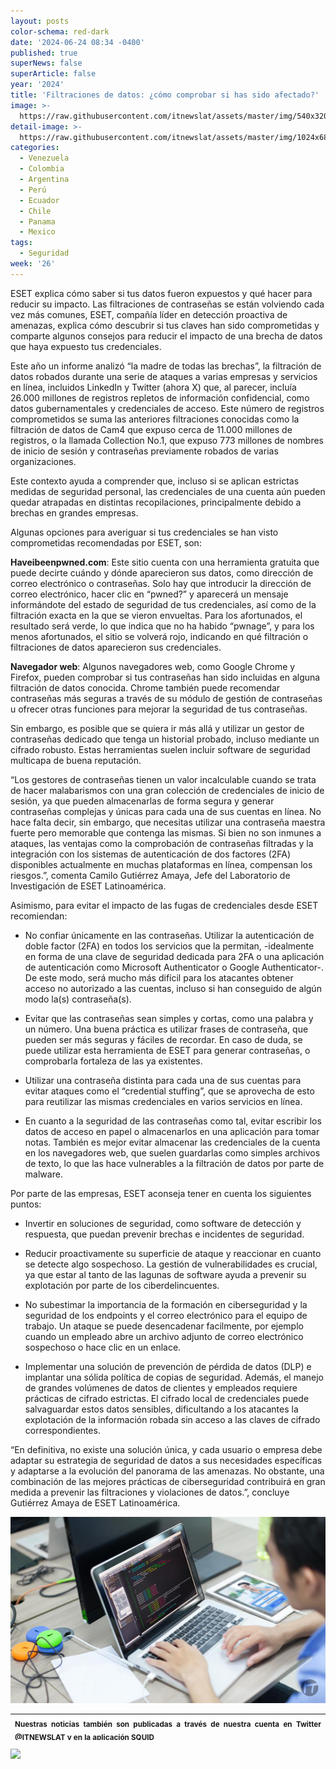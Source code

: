 ```yaml
---
layout: posts
color-schema: red-dark
date: '2024-06-24 08:34 -0400'
published: true
superNews: false
superArticle: false
year: '2024'
title: 'Filtraciones de datos: ¿cómo comprobar si has sido afectado?'
image: >-
  https://raw.githubusercontent.com/itnewslat/assets/master/img/540x320/Programador-en-pantalla-p.jpg
detail-image: >-
  https://raw.githubusercontent.com/itnewslat/assets/master/img/1024x680/Programador-en-pantalla-g.jpg
categories:
  - Venezuela
  - Colombia
  - Argentina
  - Perú
  - Ecuador
  - Chile
  - Panama
  - Mexico
tags:
  - Seguridad
week: '26'
---
```

ESET explica cómo saber si tus datos fueron expuestos y qué hacer para reducir su impacto. Las filtraciones de contraseñas se están volviendo cada vez más comunes, ESET, compañía líder en detección proactiva de amenazas, explica cómo descubrir si tus claves han sido comprometidas y comparte algunos consejos para reducir el impacto de una brecha de datos que haya expuesto tus credenciales.

Este año un informe analizó “la madre de todas las brechas”, la filtración de datos robados durante una serie de ataques a varias empresas y servicios en línea, incluidos LinkedIn y Twitter (ahora X) que, al parecer, incluía 26.000 millones de registros repletos de información confidencial, como datos gubernamentales y credenciales de acceso. Este número de registros comprometidos se suma las anteriores filtraciones conocidas como la filtración de datos de Cam4 que expuso cerca de 11.000 millones de registros, o la llamada Collection No.1, que expuso 773 millones de nombres de inicio de sesión y contraseñas previamente robados de varias organizaciones.

Este contexto ayuda a comprender que, incluso si se aplican estrictas medidas de seguridad personal, las credenciales de una cuenta aún pueden quedar atrapadas en distintas recopilaciones, principalmente debido a brechas en grandes empresas.

Algunas opciones para averiguar si tus credenciales se han visto comprometidas recomendadas por ESET, son:

**Haveibeenpwned.com**: Este sitio cuenta con una herramienta gratuita que puede decirte cuándo y dónde aparecieron sus datos, como dirección de correo electrónico o contraseñas. Solo hay que introducir la dirección de correo electrónico, hacer clic en “pwned?” y aparecerá un mensaje informándote del estado de seguridad de tus credenciales, así como de la filtración exacta en la que se vieron envueltas. Para los afortunados, el resultado será verde, lo que indica que no ha habido “pwnage”, y para los menos afortunados, el sitio se volverá rojo, indicando en qué filtración o filtraciones de datos aparecieron sus credenciales.

**Navegador web**: Algunos navegadores web, como Google Chrome y Firefox, pueden comprobar si tus contraseñas han sido incluidas en alguna filtración de datos conocida. Chrome también puede recomendar contraseñas más seguras a través de su módulo de gestión de contraseñas u ofrecer otras funciones para mejorar la seguridad de tus contraseñas.

Sin embargo, es posible que se quiera ir más allá y utilizar un gestor de contraseñas dedicado que tenga un historial probado, incluso mediante un cifrado robusto. Estas herramientas suelen incluir software de seguridad multicapa de buena reputación.

“Los gestores de contraseñas tienen un valor incalculable cuando se trata de hacer malabarismos con una gran colección de credenciales de inicio de sesión, ya que pueden almacenarlas de forma segura y generar contraseñas complejas y únicas para cada una de sus cuentas en línea. No hace falta decir, sin embargo, que necesitas utilizar una contraseña maestra fuerte pero memorable que contenga las mismas. Si bien no son inmunes a ataques, las ventajas como la comprobación de contraseñas filtradas y la integración con los sistemas de autenticación de dos factores (2FA) disponibles actualmente en muchas plataformas en línea, compensan los riesgos.”, comenta Camilo Gutiérrez Amaya, Jefe del Laboratorio de Investigación de ESET Latinoamérica.

Asimismo, para evitar el impacto de las fugas de credenciales desde ESET recomiendan:

- No confiar únicamente en las contraseñas. Utilizar la autenticación de doble factor (2FA) en todos los servicios que la permitan, -idealmente en forma de una clave de seguridad dedicada para 2FA o una aplicación de autenticación como Microsoft Authenticator o Google Authenticator-. De este modo, será mucho más difícil para los atacantes obtener acceso no autorizado a las cuentas, incluso si han conseguido de algún modo la(s) contraseña(s).

- Evitar que las contraseñas sean simples y cortas, como una palabra y un número. Una buena práctica es utilizar frases de contraseña, que pueden ser más seguras y fáciles de recordar. En caso de duda, se puede utilizar esta herramienta de ESET para generar contraseñas, o comprobarla fortaleza de las ya existentes.

- Utilizar una contraseña distinta para cada una de sus cuentas para evitar ataques como el “credential stuffing”, que se aprovecha de esto para reutilizar las mismas credenciales en varios servicios en línea.

- En cuanto a la seguridad de las contraseñas como tal, evitar escribir los datos de acceso en papel o almacenarlos en una aplicación para tomar notas. También es mejor evitar almacenar las credenciales de la cuenta en los navegadores web, que suelen guardarlas como simples archivos de texto, lo que las hace vulnerables a la filtración de datos por parte de malware.

Por parte de las empresas, ESET aconseja tener en cuenta los siguientes puntos:

- Invertir en soluciones de seguridad, como software de detección y respuesta, que puedan prevenir brechas e incidentes de seguridad.

- Reducir proactivamente su superficie de ataque y reaccionar en cuanto se detecte algo sospechoso. La gestión de vulnerabilidades es crucial, ya que estar al tanto de las lagunas de software ayuda a prevenir su explotación por parte de los ciberdelincuentes.

- No subestimar la importancia de la formación en ciberseguridad y la seguridad de los endpoints y el correo electrónico para el equipo de trabajo. Un ataque se puede desencadenar facilmente, por ejemplo cuando un empleado abre un archivo adjunto de correo electrónico sospechoso o hace clic en un enlace.

- Implementar una solución de prevención de pérdida de datos (DLP) e implantar una sólida política de copias de seguridad. Además, el manejo de grandes volúmenes de datos de clientes y empleados requiere prácticas de cifrado estrictas. El cifrado local de credenciales puede salvaguardar estos datos sensibles, dificultando a los atacantes la explotación de la información robada sin acceso a las claves de cifrado correspondientes.

“En definitiva, no existe una solución única, y cada usuario o empresa debe adaptar su estrategia de seguridad de datos a sus necesidades específicas y adaptarse a la evolución del panorama de las amenazas. No obstante, una combinación de las mejores prácticas de ciberseguridad contribuirá en gran medida a prevenir las filtraciones y violaciones de datos.”, concluye Gutiérrez Amaya de ESET Latinoamérica.

![](https://raw.githubusercontent.com/itnewslat/assets/master/img/540x320/Programador-en-pantalla-p.jpg)

<table style="height: 42px;" width="569">
<tbody>
<tr>
<td style="text-align: justify;"><sub><strong>Nuestras noticias también son publicadas a través de nuestra cuenta en Twitter <a href="https://twitter.com/itnewslat?lang=es">@ITNEWSLAT</a> y en la aplicación <a href="https://squidapp.co/en/">SQUID</a></strong></sub></td>
</tr>
</tbody>
</table>

<img src="https://tracker.metricool.com/c3po.jpg?hash=56f88a41e39ab42c063cc51676587a04"/>